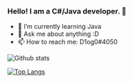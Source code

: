 ### Hello! I am a C#/Java developer. 👋

- 🌱 I’m currently learning Java
- 💬 Ask me about anything :D
- 📫 How to reach me: D1og0#4050

![Github stats](https://github-readme-stats.vercel.app/api?username=D1og0&count_private=true&theme=dracula)

[![Top Langs](https://github-readme-stats.vercel.app/api/top-langs/?username=D1og0&count_private=true&layout=compact&theme=dracula)](https://github.com/anuraghazra/github-readme-stats)

